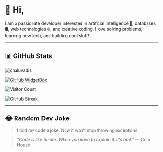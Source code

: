 # 👋 Hi,

I am a passionate developer interested in artificial intelligence 🤖, databases 🛢️, web technologies 🌐, and creative coding. I love solving problems, learning new tech, and building cool stuff!

---

## 📊 GitHub Stats

<div>
  <p>
    <img align="center" src="https://github-readme-stats.vercel.app/api?username=chaluvadis&show_icons=true&locale=en&layout=compact" alt="chaluvadis" />
  </p>
</div>

[![GitHub WidgetBox](https://github-widgetbox.vercel.app/api/profile?username=chaluvadis&data=followers,repositories,stars,commits)](https://github.com/Jurredr/github-widgetbox)

![Visitor Count](https://komarev.com/ghpvc/?username=chaluvadis&color=blue)

[![GitHub Streak](https://streak-stats.demolab.com?user=chaluvadis&theme=blueberry)](https://git.io/streak-stats)

---
## 😂 Random Dev Joke

> I told my code a joke. Now it won’t stop throwing exceptions.

> _“Code is like humor. When you have to explain it, it’s bad.”_ — Cory House

